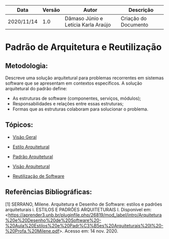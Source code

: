 | Data |Versão| Autor | Descrição |
| ---- | ---- | ----- | --------- |
| 2020/11/14 | 1.0 | Dâmaso Júnio e Letícia Karla Araújo | Criação do Documento |

# Padrão de Arquitetura e Reutilização

## Metodologia: 
Descreve uma solução arquitetural para problemas recorrentes em sistemas software que se apresentam em contextos específicos. A solução arquitetural do padrão define:

* As estruturas de software (componentes, serviços, módulos);
* Responsabilidades e relações entre essas estruturas;
* Formas que as estruturas colaboram para solucionar o problema. 


## Tópicos:

* [Visão Geral](06-padroes-de-arquitetura/visao-geral.md)

* [Estilo Arquitetural](06-padroes-de-arquitetura/estilo-arquitetural.md)

* [Padrão Arquitetural](06-padroes-de-arquitetura/padrao-arquitetural.md)

* [Visão Arquitetural](06-padroes-de-arquitetura/visao-arquitetural.md)

* [Reutilização de Software](06-padroes-de-arquitetura/reutilizacao-de-software.md)

## Referências Bibliográficas:

[1] SERRANO, Milene. Arquitetura e Desenho de Software: estilos e padrões arquiteturais i. ESTILOS E PADRÕES ARQUITETURAIS I. Disponível em: <<https://aprender3.unb.br/pluginfile.php/26819/mod_label/intro/Arquitetura%20e%20Desenho%20de%20Software%20-%20Aula%20Estilos%20e%20Padr%C3%B5es%20Arquiteturais%20I%20-%20Profa.%20Milene.pdf>>. Acesso em: 14 nov. 2020.